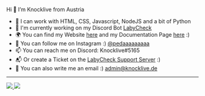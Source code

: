 Hi 👋 I’m Knocklive from Austria
- 🌴 I can work with HTML, CSS, Javascript, NodeJS and a bit of Python
- 🤖 I'm currently working on my Discord Bot [LabyCheck](https://labycheck.de)
- 🌍 You can find my Website [here](https://knocklive.de) and my Documentation Page [here](https://labycheck.de) :)
- 💙 You can follow me on Instagram :) [@pedaaaaaaaaa](https://instagram.com/pedaaaaaaaaa)
- 📫 You can reach me on Discord: Knocklive#5165
- 📬 Or create a Ticket on the [LabyCheck Support Server](https://dc.labycheck.de) :)
- 🎈 You can also write me an email :) admin@knocklive.de
---
<a href="https://knocklive.de">
<img src="https://github-readme-stats.vercel.app/api?username=knocklive&show_icons=true&theme=dark" />
<img src="https://github-readme-stats.vercel.app/api/top-langs/?username=knocklive&layout=compact&theme=dark" />
  </a>
